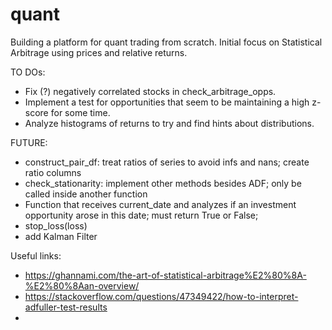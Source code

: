 # quant

Building a platform for quant trading from scratch. Initial focus on Statistical Arbitrage using prices and relative returns.

TO DOs:

- Fix (?) negatively correlated stocks in check_arbitrage_opps.
- Implement a test for opportunities that seem to be maintaining a high z-score for some time.
- Analyze histograms of returns to try and find hints about distributions.


FUTURE:

- construct_pair_df: treat ratios of series to avoid infs and nans; create ratio columns
- check_stationarity: implement other methods besides ADF; only be called inside another function
- Function that receives current_date and analyzes if an investment opportunity arose in this date; must return True or False;
- stop_loss(loss)
- add Kalman Filter

Useful links:

- https://ghannami.com/the-art-of-statistical-arbitrage%E2%80%8A-%E2%80%8Aan-overview/
- https://stackoverflow.com/questions/47349422/how-to-interpret-adfuller-test-results
- 
